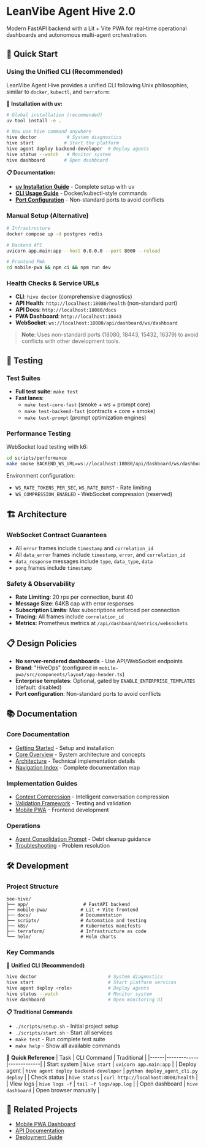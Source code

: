 # LeanVibe Agent Hive 2.0

Modern FastAPI backend with a Lit + Vite PWA for real‑time operational dashboards and autonomous multi-agent orchestration.

## 🚀 Quick Start

### Using the Unified CLI (Recommended)

LeanVibe Agent Hive provides a unified CLI following Unix philosophies, similar to `docker`, `kubectl`, and `terraform`:

**🚀 Installation with uv:**
```bash
# Global installation (recommended)
uv tool install -e .

# Now use hive command anywhere
hive doctor           # System diagnostics
hive start           # Start the platform  
hive agent deploy backend-developer  # Deploy agents
hive status --watch   # Monitor system
hive dashboard       # Open dashboard
```

**📋 Documentation:**
- **[uv Installation Guide](UV_INSTALLATION_GUIDE.md)** - Complete setup with uv
- **[CLI Usage Guide](CLI_USAGE_GUIDE.md)** - Docker/kubectl-style commands
- **[Port Configuration](PORT_CONFIGURATION.md)** - Non-standard ports to avoid conflicts

### Manual Setup (Alternative)
```bash
# Infrastructure
docker compose up -d postgres redis

# Backend API
uvicorn app.main:app --host 0.0.0.0 --port 8000 --reload

# Frontend PWA
cd mobile-pwa && npm ci && npm run dev
```

### Health Checks & Service URLs
- **CLI**: `hive doctor` (comprehensive diagnostics)
- **API Health**: `http://localhost:18080/health` (non-standard port)
- **API Docs**: `http://localhost:18080/docs`
- **PWA Dashboard**: `http://localhost:18443`
- **WebSocket**: `ws://localhost:18080/api/dashboard/ws/dashboard`

> **Note**: Uses non-standard ports (18080, 18443, 15432, 16379) to avoid conflicts with other development tools.

## 🧪 Testing

### Test Suites
- **Full test suite**: `make test`
- **Fast lanes**:
  - `make test-core-fast` (smoke + ws + prompt core)
  - `make test-backend-fast` (contracts + core + smoke)
  - `make test-prompt` (prompt optimization engines)

### Performance Testing
WebSocket load testing with k6:
```bash
cd scripts/performance
make smoke BACKEND_WS_URL=ws://localhost:18080/api/dashboard/ws/dashboard ACCESS_TOKEN=dev-token
```

Environment configuration:
- `WS_RATE_TOKENS_PER_SEC`, `WS_RATE_BURST` - Rate limiting
- `WS_COMPRESSION_ENABLED` - WebSocket compression (reserved)

## 🏗️ Architecture

### WebSocket Contract Guarantees
- All `error` frames include `timestamp` and `correlation_id`
- All `data_error` frames include `timestamp`, `error`, and `correlation_id`
- `data_response` messages include `type`, `data_type`, `data`
- `pong` frames include `timestamp`

### Safety & Observability
- **Rate Limiting**: 20 rps per connection, burst 40
- **Message Size**: 64KB cap with error responses
- **Subscription Limits**: Max subscriptions enforced per connection
- **Tracing**: All frames include `correlation_id`
- **Metrics**: Prometheus metrics at `/api/dashboard/metrics/websockets`

## 📋 Design Policies

- **No server-rendered dashboards** - Use API/WebSocket endpoints
- **Brand**: "HiveOps" (configured in `mobile-pwa/src/components/layout/app-header.ts`)
- **Enterprise templates**: Optional, gated by `ENABLE_ENTERPRISE_TEMPLATES` (default: disabled)
- **Port configuration**: Non-standard ports to avoid conflicts

## 📚 Documentation

### Core Documentation
- [Getting Started](docs/GETTING_STARTED.md) - Setup and installation
- [Core Overview](docs/CORE.md) - System architecture and concepts
- [Architecture](docs/ARCHITECTURE.md) - Technical implementation details
- [Navigation Index](docs/NAV_INDEX.md) - Complete documentation map

### Implementation Guides
- [Context Compression](docs/implementation/context-compression.md) - Intelligent conversation compression
- [Validation Framework](docs/reference/validation-framework.md) - Testing and validation
- [Mobile PWA](docs/guides/MOBILE_PWA_IMPLEMENTATION_GUIDE.md) - Frontend development

### Operations
- [Agent Consolidation Prompt](docs/AGENT_PROMPT_CONSOLIDATION.md) - Debt cleanup guidance
- [Troubleshooting](docs/runbooks/TROUBLESHOOTING_GUIDE_COMPREHENSIVE.md) - Problem resolution

## 🛠️ Development

### Project Structure
```
bee-hive/
├── app/                    # FastAPI backend
├── mobile-pwa/            # Lit + Vite frontend
├── docs/                  # Documentation
├── scripts/               # Automation and testing
├── k8s/                   # Kubernetes manifests
├── terraform/             # Infrastructure as code
└── helm/                  # Helm charts
```

### Key Commands

**🤖 Unified CLI (Recommended)**
```bash
hive doctor                          # System diagnostics
hive start                           # Start platform services  
hive agent deploy <role>             # Deploy agents
hive status --watch                  # Monitor system
hive dashboard                       # Open monitoring UI
```

**📋 Traditional Commands**
- `./scripts/setup.sh` - Initial project setup
- `./scripts/start.sh` - Start all services
- `make test` - Run complete test suite
- `make help` - Show all available commands

**🎯 Quick Reference**
| Task | CLI Command | Traditional |
|------|-------------|-------------|
| Start system | `hive start` | `uvicorn app.main:app` |
| Deploy agent | `hive agent deploy backend-developer` | `python deploy_agent_cli.py deploy` |
| Check status | `hive status` | `curl http://localhost:8000/health` |
| View logs | `hive logs -f` | `tail -f logs/app.log` |
| Open dashboard | `hive dashboard` | Open browser manually |

## 🔗 Related Projects

- [Mobile PWA Dashboard](mobile-pwa/README.md)
- [API Documentation](docs/reference/API_REFERENCE_COMPREHENSIVE.md)
- [Deployment Guide](docs/guides/deployment-guide.md)